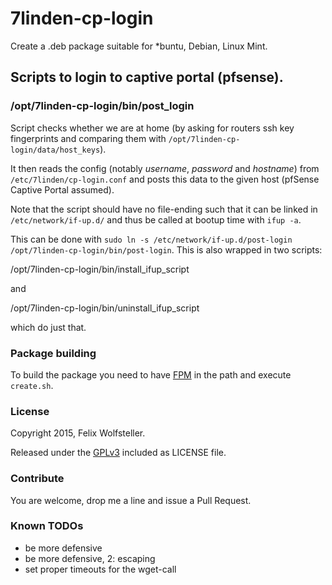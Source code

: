 # 7linden-cp-login

Create a .deb package suitable for \*buntu, Debian, Linux Mint.

## Scripts to login to captive portal (pfsense).

### /opt/7linden-cp-login/bin/post_login

Script checks whether we are at home (by asking for routers ssh key fingerprints and comparing them with `/opt/7linden-cp-login/data/host_keys`).

It then reads the config (notably *username*, *password* and *hostname*) from `/etc/7linden/cp-login.conf` and posts this data to the given host (pfSense Captive Portal assumed).

Note that the script should have no file-ending such that it can be linked in `/etc/network/if-up.d/` and thus be called at bootup time with `ifup -a`.

This can be done with `sudo ln -s /etc/network/if-up.d/post-login /opt/7linden-cp-login/bin/post-login`.
This is also wrapped in two scripts:

  /opt/7linden-cp-login/bin/install_ifup_script

and

  /opt/7linden-cp-login/bin/uninstall_ifup_script

which do just that.

### Package building

To build the package you need to have [FPM](https://github.com/jordansissel/fpm) in the path and execute `create.sh`.

### License

Copyright 2015, Felix Wolfsteller.

Released under the [GPLv3](LICENSE) included as LICENSE file.

### Contribute

You are welcome, drop me a line and issue a Pull Request.

### Known TODOs

 * be more defensive
 * be more defensive, 2: escaping
 * set proper timeouts for the wget-call
